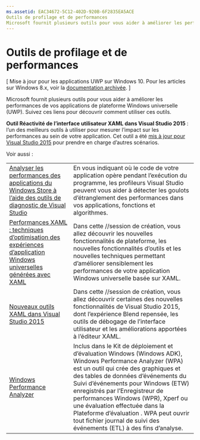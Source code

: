 ```yaml
---
ms.assetid: EAC34672-5C12-402D-920B-6F2835EA5ACE
Outils de profilage et de performances
Microsoft fournit plusieurs outils pour vous aider à améliorer les performances de vos applications de plateforme Windows universelle (UWP).
---
```

# Outils de profilage et de performances

\[ Mise à jour pour les applications UWP sur Windows 10. Pour les articles sur Windows 8.x, voir la [documentation archivée](http://go.microsoft.com/fwlink/p/?linkid=619132). \]

Microsoft fournit plusieurs outils pour vous aider à améliorer les performances de vos applications de plateforme Windows universelle (UWP). Suivez ces liens pour découvrir comment utiliser ces outils.

**Outil Réactivité de l’interface utilisateur XAML dans Visual Studio 2015** : l’un des meilleurs outils à utiliser pour mesurer l’impact sur les performances au sein de votre application. Cet outil a été [mis à jour pour Visual Studio 2015](http://blogs.msdn.com/b/wpf/archive/2015/01/14/new-ui-performance-analysis-tool-for-wpf-applications.aspx) pour prendre en charge d’autres scénarios.

Voir aussi :

|           |             |
|-----------|-------------|
| [Analyser les performances des applications du Windows Store à l’aide des outils de diagnostic de Visual Studio](https://msdn.microsoft.com/en-us/library/windows/apps/xaml/hh696636.aspx) | En vous indiquant où le code de votre application opère pendant l’exécution du programme, les profileurs Visual Studio peuvent vous aider à détecter les goulots d’étranglement des performances dans vos applications, fonctions et algorithmes. |
| [Performances XAML : techniques d’optimisation des expériences d’application Windows universelles générées avec XAML](https://channel9.msdn.com/Events/Build/2015/3-698) | Dans cette //session de création, vous allez découvrir les nouvelles fonctionnalités de plateforme, les nouvelles fonctionnalités d’outils et les nouvelles techniques permettant d’améliorer sensiblement les performances de votre application Windows universelle basée sur XAML. |
| [Nouveaux outils XAML dans Visual Studio 2015](https://channel9.msdn.com/Events/Build/2015/2-697) | Dans cette //session de création, vous allez découvrir certaines des nouvelles fonctionnalités de Visual Studio 2015, dont l’expérience Blend repensée, les outils de débogage de l’interface utilisateur et les améliorations apportées à l’éditeur XAML. |
| [Windows Performance Analyzer](https://msdn.microsoft.com/en-us/library/windows/apps/xaml/hh448170.aspx) | Inclus dans le Kit de déploiement et d’évaluation Windows (Windows ADK), Windows Performance Analyzer (WPA) est un outil qui crée des graphiques et des tables de données d’événements du Suivi d’événements pour Windows (ETW) enregistrés par l’Enregistreur de performances Windows (WPR), Xperf ou une évaluation effectuée dans la Plateforme d’évaluation . WPA peut ouvrir tout fichier journal de suivi des événements (ETL) à des fins d’analyse. |

 



<!--HONumber=Mar16_HO1-->


